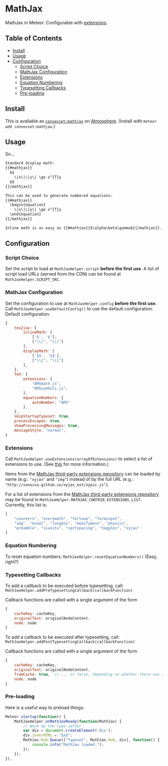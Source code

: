 # MathJax

MathJax in Meteor. Configurable with [extensions](http://mathjax.readthedocs.org/en/latest/options/ThirdParty.html).

## Table of Contents

<!-- START doctoc generated TOC please keep comment here to allow auto update -->
<!-- DON'T EDIT THIS SECTION, INSTEAD RE-RUN doctoc TO UPDATE -->


- [Install](#install)
- [Usage](#usage)
- [Configuration](#configuration)
  - [Script Choice](#script-choice)
  - [MathJax Configuration](#mathjax-configuration)
  - [Extensions](#extensions)
  - [Equation Numbering](#equation-numbering)
  - [Typesetting Callbacks](#typesetting-callbacks)
  - [Pre-loading](#pre-loading)

<!-- END doctoc generated TOC please keep comment here to allow auto update -->

## Install

This is available as [`convexset:mathjax`](https://atmospherejs.com/convexset/mathjax) on [Atmosphere](https://atmospherejs.com/). (Install with `meteor add convexset:mathjax`.)

## Usage

So...

```html
Standard display math:
{{#mathjax}}
  $$
    \|x\|\|y\| \ge x^{T}y
  $$
{{/mathjax}}

This can be used to generate numbered equations:
{{#mathjax}}
  \begin{equation}
    \|x\|\|y\| \ge x^{T}y
  \end{equation}
{{/mathjax}}

Inline math is as easy as {{#mathjax}}$\alpha\beta\gamma${{/mathjax}}.
```

## Configuration

### Script Choice

Set the script to load at `MathJaxHelper.script` **before the first use**.
A list of script load URLs (served from the CDN) can be found at `MathJaxHelper.SCRIPT_SRC`.

### MathJax Configuration

Set the configuration to use at `MathJaxHelper.config` **before the first use**.
Call `MathJaxHelper.useDefaultConfig()` to use the default configuration.
Default configuration:
```javascript
{
    tex2jax: {
        inlineMath: [
            ['$', '$'],
            ["\\(", "\\)"]
        ],
        displayMath: [
            ['$$', '$$'],
            ["\\[", "\\]"]
        ],
    },
    TeX: {
        extensions: [
            "AMSmath.js",
            "AMSsymbols.js",
        ],
        equationNumbers: {
            autoNumber: "AMS"
        },
    },
    skipStartupTypeset: true,
    processEscapes: true,
    showProcessingMessages: true,
    messageStyle: "normal",
}
```

### Extensions

Call `MathJaxHelper.useExtensions(arrayOfExtensions)` to select a list of extensions to use. (See [this](http://mathjax.readthedocs.org/en/latest/options/ThirdParty.html) for more information.)

Items from the [MathJax third-party extensions repository](https://github.com/mathjax/MathJax-third-party-extensions) can be loaded by name (e.g.: `"xyjax"` and `"img"`) instead of by the full URL (e.g.: `"http://sonoisa.github.io/xyjax_ext/xypic.js"`).

For a list of extensions from the [MathJax third-party extensions repository](https://github.com/mathjax/MathJax-third-party-extensions) may be found in `MathJaxHelper.MATHJAX_CONTRIB_EXTENSIONS_LIST`. Currently, this list is:
```javascript
[
    "counters", "everymath", "forloop", "forminput",
    "img", "knowl", "longdiv", "modifymenu", "physics",
    "preamble", "siunitx", "sqrtspacing", "toggles", "xyjax"
]
```

### Equation Numbering

To reset equation numbers: `MathJaxHelper.resetEquationNumbers()` (Easy, right?)

### Typesetting Callbacks

To add a callback to be executed before typesetting, call: `MathJaxHelper.addPreTypesettingCallback(callbackFunction)`

Callback functions are called with a single argument of the form
```javascript
{
    cacheKey: cacheKey,
    originalText: originalNodeContent,
    node: node
}
```

To add a callback to be executed after typesetting, call: `MathJaxHelper.addPostTypesettingCallback(callbackFunction)`

Callback functions are called with a single argument of the form
```javascript
{
    cacheKey: cacheKey,
    originalText: originalNodeContent,
    fromCache: true,  // ... or false, depending on whether there was a cache hit
    node: node
}
```

### Pre-loading

Here is a useful way to preload things:
```javascript
Meteor.startup(function() {
    MathJaxHelper.onMathJaxReady(function(MathJax) {
        // Warm Up the type setter
        var div = document.createElement('div');
        div.innerHTML = "$x$";
        MathJax.Hub.Queue(["Typeset", MathJax.Hub, div], function() {
            console.info("MathJax loaded.");
        });
    });
});
```